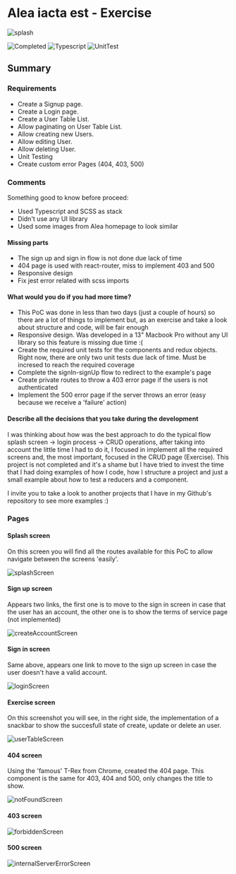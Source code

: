 # Alea iacta est - Exercise

![splash](./docs/splashScreen.png)

![Completed](https://img.shields.io/badge/Completed-100%25-green.svg)
![Typescript](https://img.shields.io/badge/Typescript-Done-blue)
![UnitTest](https://img.shields.io/badge/Unit%20test-Completed-blueviolet)

## Summary

### Requirements

- Create a Signup page.
- Create a Login page.
- Create a User Table List.
- Allow paginating on User Table List.
- Allow creating new Users.
- Allow editing User.
- Allow deleting User.
- Unit Testing
- Create custom error Pages (404, 403, 500)

### Comments

Something good to know before proceed:

- Used Typescript and SCSS as stack
- Didn't use any UI library
- Used some images from Alea homepage to look similar

#### Missing parts

- The sign up and sign in flow is not done due lack of time
- 404 page is used with react-router, miss to implement 403 and 500
- Responsive design
- Fix jest error related with scss imports

#### What would you do if you had more time?

- This PoC was done in less than two days (just a couple of hours) so there are a lot of things to implement but, as an exercise and take a look about structure and code, will be fair enough
- Responsive design. Was developed in a 13" Macbook Pro without any UI library so this feature is missing due time :(
- Create the required unit tests for the components and redux objects. Right now, there are only two unit tests due lack of time. Must be incresed to reach the required coverage
- Complete the signIn-signUp flow to redirect to the example's page
- Create private routes to throw a 403 error page if the users is not authenticated
- Implement the 500 error page if the server throws an error (easy because we receive a 'failure' action)

#### Describe all the decisions that you take during the development

I was thinking about how was the best approach to do the typical flow splash screen -> login process -> CRUD operations, after taking into account the little time I had to do it, I focused in implement all the required screens and, the most important, focused in the CRUD page (Exercise). This project is not completed and it's a shame but I have tried to invest the time that I had doing examples of how I code, how I structure a project and just a small example about how to test a reducers and a component.

I invite you to take a look to another projects that I have in my Github's repository to see more examples :)

### Pages

#### Splash screen

On this screen you will find all the routes available for this PoC to allow navigate between the screens 'easily'.

![splashScreen](./docs/splashScreen.png)

#### Sign up screen

Appears two links, the first one is to move to the sign in screen in case that the user has an account, the other one is to show the terms of service page (not implemented)

![createAccountScreen](./docs/createAccountScreen.png)

#### Sign in screen

Same above, appears one link to move to the sign up screen in case the user doesn't have a valid account.

![loginScreen](./docs/loginScreen.png)

#### Exercise screen

On this screenshot you will see, in the right side, the implementation of a snackbar to show the succesfull state of create, update or delete an user.

![userTableScreen](./docs/userTableScreen.png)

#### 404 screen

Using the 'famous' T-Rex from Chrome, created the 404 page. This component is the same for 403, 404 and 500, only changes the title to show.

![notFoundScreen](./docs/notFoundScreen.png)

#### 403 screen

![forbiddenScreen](./docs/forbiddenScreen.png)

#### 500 screen

![internalServerErrorScreen](./docs/internalServerErrorScreen.png)
